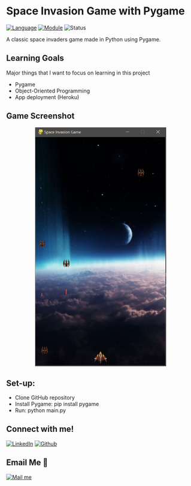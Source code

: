 # Space Invasion Game with Pygame
[![Language](https://img.shields.io/badge/language-python-blue.svg?style=flat)](https://www.python.org)
[![Module](https://img.shields.io/badge/module-pygame-brightgreen.svg?style=flat)](http://www.pygame.org/news.html)
![Status](https://img.shields.io/badge/status-in_progress-red)

A classic space invaders game made in Python using Pygame.

## Learning Goals
Major things that I want to focus on learning in this project
- Pygame 
- Object-Oriented Programming
- App deployment (Heroku)

## Game Screenshot

<p align="center">
  <img src="https://github.com/thaimynguyen/Space_Invasion_Pygame/blob/main/2021-09-15%2020_22_18-main.py%20-%20Space_Battle_Pygame.png" width="350">
</p>

## Set-up:
- Clone GitHub repository
- Install Pygame: pip install pygame
- Run: python main.py

## Connect with me!

[<img target="_blank" src="https://img.icons8.com/bubbles/100/000000/linkedin.png" title="LinkedIn">](https://www.linkedin.com/in/thaimynguyen/)  [<img target="_blank" src="https://img.icons8.com/bubbles/100/000000/github.png" title="Github">](https://github.com/thaimynguyen)

## Email Me :e-mail:
[<img target="_blank" src="https://img.icons8.com/bubbles/100/000000/secured-letter.png" title="Mail me">](mailto:thaimynguyen@gmail.com)
